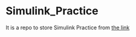 # Simulink_Practice
It is a repo to store Simulink Practice from [the link](https://www.youtube.com/watch?v=vxzR3W2BcRk)
